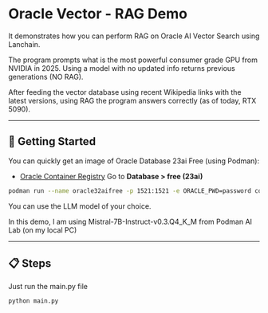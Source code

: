 # Oracle Vector - RAG Demo

It demonstrates how you can perform RAG on Oracle AI Vector Search using Lanchain.

The program prompts what is the most powerful consumer grade GPU from NVIDIA in 2025. Using a model with no updated info returns previous generations (NO RAG).

After feeding the vector database using recent Wikipedia links with the latest versions, using RAG the program answers correctly (as of today, RTX 5090).

---

## 🚀 Getting Started

You can quickly get an image of Oracle Database 23ai Free (using Podman):

- [Oracle Container Registry](https://container-registry.oracle.com)  Go to **Database > free (23ai)**

```sh
podman run --name oracle32aifree -p 1521:1521 -e ORACLE_PWD=password container-registry.oracle.com/database/free:latest
```

You can use the LLM model of your choice.

In this demo, I am using Mistral-7B-Instruct-v0.3.Q4_K_M from Podman AI Lab (on my local PC) 

---

## 📋 Steps

Just run the main.py file
```sh
python main.py
```
